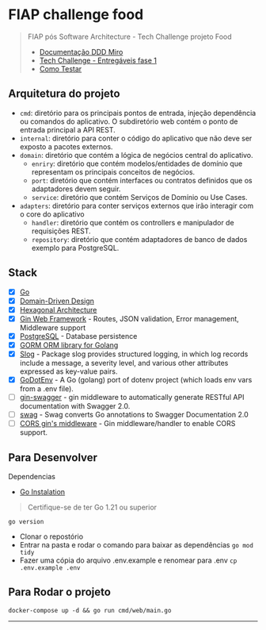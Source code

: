 # FIAP challenge food

> FIAP pós Software Architecture - Tech Challenge projeto Food
>
> - [Documentação DDD Miro](https://miro.com/app/board/uXjVNNl_0q0=/)
> - [Tech Challenge - Entregáveis fase 1](./doc/EntragaFase1.md)
> - [Como Testar](./doc/ComoTestar.md)

## Arquitetura do projeto

- `cmd`: diretório para os principais pontos de entrada, injeção dependência ou comandos do aplicativo. O subdiretório web contém o ponto de entrada principal a API REST.
- `internal`: diretório para conter o código do aplicativo que não deve ser exposto a pacotes externos.
- `domain`: diretório que contém a lógica de negócios central do aplicativo.
  - `enriry`: diretório que contém modelos/entidades de domínio que representam os principais conceitos de negócios.
  - `port`: diretório que contém interfaces ou contratos definidos que os adaptadores devem seguir.
  - `service`: diretório que contém Serviços de Domínio ou Use Cases.
- `adapters`: diretório para conter serviços externos que irão interagir com o core do aplicativo
  - `handler`: diretório que contém os controllers e manipulador de requisições REST.
  - `repository`: diretório que contém adaptadores de banco de dados exemplo para PostgreSQL.

## Stack

- [x] [Go][0]
- [x] [Domain-Driven Design][6]
- [x] [Hexagonal Architecture][5]
- [x] [Gin Web Framework][1] - Routes, JSON validation, Error management, Middleware support
- [x] [PostgreSQL][3] - Database persistence
- [x] [GORM ORM library for Golang][2]
- [x] [Slog](https://pkg.go.dev/log/slog) - Package slog provides structured logging, in which log records include a message, a severity level, and various other attributes expressed as key-value pairs. 
- [x] [GoDotEnv](https://github.com/joho/godotenv) - A Go (golang) port of dotenv project (which loads env vars from a .env file).
- [ ] [gin-swagger](https://github.com/swaggo/gin-swagger) - gin middleware to automatically generate RESTful API documentation with Swagger 2.0.
- [ ] [swag](https://github.com/swaggo/swag) - Swag converts Go annotations to Swagger Documentation 2.0
- [ ] [CORS gin's middleware](https://github.com/gin-contrib/cors) - Gin middleware/handler to enable CORS support.

## Para Desenvolver

Dependencias

- [Go Instalation](https://go.dev/doc/install)

> Certifique-se de ter Go 1.21 ou superior

```shell
go version
```

- Clonar o repostório
- Entrar na pasta e rodar o comando para baixar as dependências `go mod tidy`
- Fazer uma cópia do arquivo .env.example e renomear para .env `cp .env.example .env`

## Para Rodar o projeto

```shell
docker-compose up -d && go run cmd/web/main.go
```

---
[0]: https://go.dev/
[1]: https://gin-gonic.com/
[2]: https://gorm.io/index.html
[3]: https://www.postgresql.org/
[5]: https://alistair.cockburn.us/hexagonal-architecture/
[6]: https://www.amazon.com/dp/0321125215?ref_=cm_sw_r_cp_ud_dp_0M66DHP14SJ5GBBJCRNP
